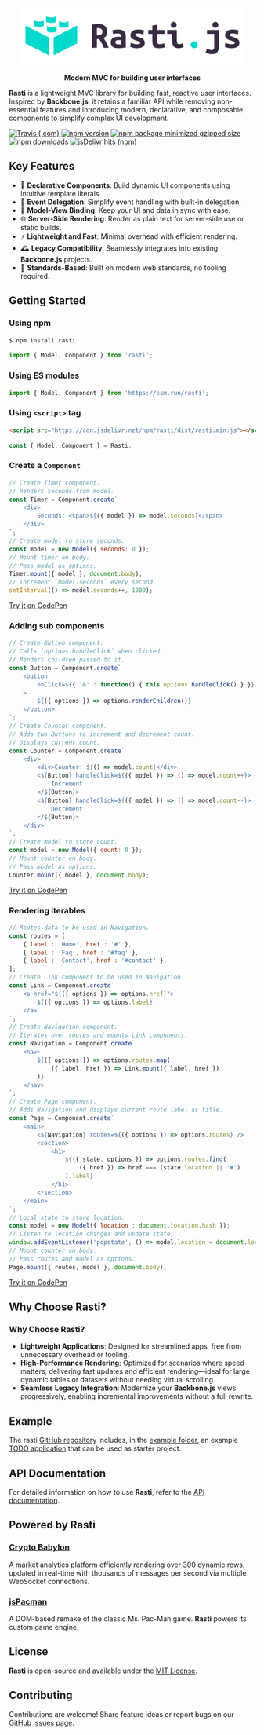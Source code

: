 <p align="center">
    <picture>
        <source media="(prefers-color-scheme: dark)" srcset="docs/logo-dark.svg">
        <img alt="Rasti.js" src="docs/logo.svg" height="120">
    </picture>
</p>

<p align="center">
    <b>Modern MVC for building user interfaces</b>
</p>

**Rasti** is a lightweight MVC library for building fast, reactive user interfaces. Inspired by **Backbone.js**, it retains a familiar API while removing non-essential features and introducing modern, declarative, and composable components to simplify complex UI development.

[![Travis (.com)](https://img.shields.io/travis/com/8tentaculos/rasti?style=flat-square)](https://app.travis-ci.com/8tentaculos/rasti)
[![npm version](https://img.shields.io/npm/v/rasti.svg?style=flat-square)](https://www.npmjs.com/package/rasti)
[![npm package minimized gzipped size](https://img.shields.io/bundlejs/size/rasti?style=flat-square)](https://unpkg.com/rasti/dist/rasti.min.js)
[![npm downloads](https://img.shields.io/npm/dm/rasti.svg?style=flat-square)](https://www.npmjs.com/package/rasti)
[![jsDelivr hits (npm)](https://img.shields.io/jsdelivr/npm/hm/rasti?style=flat-square)](https://www.jsdelivr.com/package/npm/rasti)

## Key Features  

- 🌟 **Declarative Components**: Build dynamic UI components using intuitive template literals.  
- 🎯 **Event Delegation**: Simplify event handling with built-in delegation.  
- 🔗 **Model-View Binding**: Keep your UI and data in sync with ease.  
- 🌐 **Server-Side Rendering**: Render as plain text for server-side use or static builds.  
- ⚡ **Lightweight and Fast**: Minimal overhead with efficient rendering.  
- 🕰️ **Legacy Compatibility**: Seamlessly integrates into existing **Backbone.js** projects.
- 📐 **Standards-Based**: Built on modern web standards, no tooling required. 

## Getting Started

### Using npm

```bash
$ npm install rasti
```

```javascript
import { Model, Component } from 'rasti';
```

### Using ES modules

```javascript
import { Model, Component } from 'https://esm.run/rasti';
```

### Using `<script>` tag

```html
<script src="https://cdn.jsdelivr.net/npm/rasti/dist/rasti.min.js"></script>
```

```javascript
const { Model, Component } = Rasti;
```

### Create a `Component`

```javascript
// Create Timer component.
// Renders seconds from model.
const Timer = Component.create`
    <div>
        Seconds: <span>${({ model }) => model.seconds}</span>
    </div>
`;
// Create model to store seconds.
const model = new Model({ seconds: 0 });
// Mount timer on body.
// Pass model as options.
Timer.mount({ model }, document.body);
// Increment `model.seconds` every second.
setInterval(() => model.seconds++, 1000);
```

[Try it on CodePen](https://codepen.io/8tentaculos/pen/gOQxaOE?editors=0010)

### Adding sub components

```javascript
// Create Button component.
// Calls `options.handleClick` when clicked.
// Renders children passed to it.
const Button = Component.create`
    <button
        onClick=${{ '&' : function() { this.options.handleClick() } }}
    >
        ${({ options }) => options.renderChildren()}
    </button>
`;
// Create Counter component.
// Adds two Buttons to increment and decrement count.
// Displays current count.
const Counter = Component.create`
    <div>
        <div>Counter: ${() => model.count}</div>
        <${Button} handleClick=${({ model }) => () => model.count++}>
            Increment
        </${Button}>
        <${Button} handleClick=${({ model }) => () => model.count--}>
            Decrement
        </${Button}>
    </div>
`;
// Create model to store count.
const model = new Model({ count: 0 });
// Mount counter on body.
// Pass model as options.
Counter.mount({ model }, document.body);
```

[Try it on CodePen](https://codepen.io/8tentaculos/pen/ZEZarEQ?editors=0010)

### Rendering iterables

```javascript
// Routes data to be used in Navigation.
const routes = [
    { label : 'Home', href : '#' },
    { label : 'Faq', href : '#faq' },
    { label : 'Contact', href : '#contact' },
];
// Create Link component to be used in Navigation.
const Link = Component.create`
    <a href="${({ options }) => options.href}">
        ${({ options }) => options.label}
    </a>
`;
// Create Navigation component.
// Iterates over routes and mounts Link components.
const Navigation = Component.create`
    <nav>
        ${({ options }) => options.routes.map(
            ({ label, href }) => Link.mount({ label, href })
        )}
    </nav>
`;
// Create Page component.
// Adds Navigation and displays current route label as title.
const Page = Component.create`
    <main>
        <${Navigation} routes=${({ options }) => options.routes} />
        <section>
            <h1>
                ${({ state, options }) => options.routes.find(
                    ({ href }) => href === (state.location || '#')
                ).label}
            </h1>
        </section>
    </main>
`;
// Local state to store location.
const model = new Model({ location : document.location.hash });
// Listen to location changes and update state.
window.addEventListener('popstate', () => model.location = document.location.hash);
// Mount counter on body.
// Pass routes and model as options.
Page.mount({ routes, model }, document.body);
```

[Try it on CodePen](https://codepen.io/8tentaculos/pen/dyBMNbq?editors=0010)

## Why Choose **Rasti**?  

### Why Choose Rasti?  

- **Lightweight Applications**: Designed for streamlined apps, free from unnecessary overhead or tooling.  
- **High-Performance Rendering**: Optimized for scenarios where speed matters, delivering fast updates and efficient rendering—ideal for large dynamic tables or datasets without needing virtual scrolling.  
- **Seamless Legacy Integration**: Modernize your **Backbone.js** views progressively, enabling incremental improvements without a full rewrite.  


## Example

The rasti [GitHub repository](https://github.com/8tentaculos/rasti) includes, in the [example folder](https://github.com/8tentaculos/rasti/tree/master/example/todo), an example [TODO application](https://rasti.js.org/example/todo/index.html) that can be used as starter project.

## API Documentation

For detailed information on how to use **Rasti**, refer to the [API documentation](/docs/api.md).


## Powered by **Rasti**

### [Crypto Babylon](https://cryptobabylon.net)  

A market analytics platform efficiently rendering over 300 dynamic rows, updated in real-time with thousands of messages per second via multiple WebSocket connections.  

### [jsPacman](https://pacman.js.org)

A DOM-based remake of the classic Ms. Pac-Man game. **Rasti** powers its custom game engine.  

## License

**Rasti** is open-source and available under the [MIT License](LICENSE).

## Contributing

Contributions are welcome! Share feature ideas or report bugs on our [GitHub Issues page](https://github.com/8tentaculos/rasti/issues).

